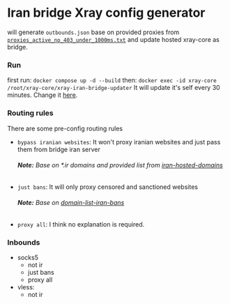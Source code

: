 # Iran bridge Xray config generator
will generate `outbounds.json` base on provided proxies from [`proxies_active_no_403_under_1000ms.txt`](https://raw.githubusercontent.com/MrMohebi/xray-proxy-grabber-telegram/master/proxies_active_no_403_under_1000ms.txt) 
and update hosted xray-core as bridge.


### Run
first run: `docker compose up -d --build`
then: `docker exec -id xray-core /root/xray-core/xray-iran-bridge-updater`
It will update it's self every 30 minutes. Change it [here](./docker-compose.yml#L26). 

### Routing rules
There are some pre-config routing rules

- `bypass iranian websites`: It won't proxy iranian websites and just pass them from bridge iran server
    ###### **Note:** Base on *.ir domains and provided list from [iran-hosted-domains](https://github.com/bootmortis/iran-hosted-domains)
- `just bans`: It will only proxy censored and sanctioned websites
    ###### **Note:** Base on [domain-list-iran-bans](https://github.com/MrMohebi/domain-list-iran-bans)
- `proxy all`: I think no explanation is required.



### Inbounds
- socks5
    - not ir
    - just bans
    - proxy all
- vless:
    - not ir
